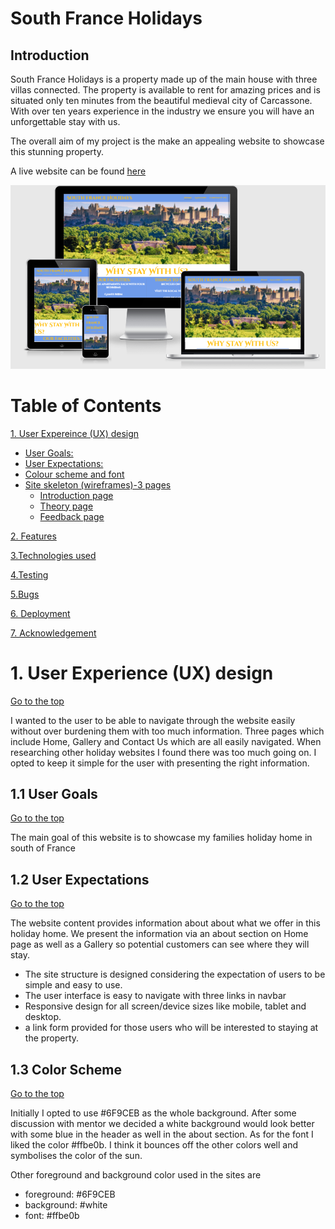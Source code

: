 # South France Holidays

## Introduction

South France Holidays is a property made up of the main house with three villas connected. The property is available to rent for amazing prices and is situated only ten minutes from the beautiful medieval city of Carcassone. With over ten years experience in the industry we ensure you will have an unforgettable stay with us.
 

The overall aim of my project is the make an appealing website to showcase this stunning property.

A live website can be found [here](https://github.com/Ianokane1/SouthFranceHolidays)

![alt text](assets/images/screenshot1.png)

# Table of Contents
 [1. User Expereince (UX) design](#ux)
  - [User Goals:](#user-goals)
  - [User Expectations:](#user-expectations)
  -	[Colour scheme and font](#color-scheme)
  - [Site skeleton (wireframes)-3 pages](#wireframes)
    - [Introduction page](#introduction-page)
    - [Theory page](#theory-page)
    - [Feedback page](#feedback-page)

      
  [2. Features](#features)

  [3.Technologies used](#technologies-used)

  [4.Testing](#testing)

  [5.Bugs](#bugs)

  [6. Deployment](#deployment)

  [7. Acknowledgement](#acknowledgement)

  <a name="ux"></a>
# 1. User Experience (UX) design
  [Go to the top](#table-of-contents)

  I wanted to the user to be able to navigate through the website easily without over burdening them with too much information. Three pages which include Home, Gallery and Contact Us which are all easily navigated. When researching other holiday websites I found there was too much going on. I opted to keep it simple for the user with presenting the right information. 

  <a name="user-goals"></a>
## 1.1 User Goals
  [Go to the top](#table-of-contents)

The main goal of this website is to showcase my families holiday home in south of France

<a name="user-expectations"></a>
## 1.2 User Expectations
  [Go to the top](#table-of-contents)

The website content provides information about about what we offer in this holiday home. We present the information via an about section on Home page as well as a Gallery so potential customers can see where they will stay.
* The site structure is designed considering the expectation of users to be simple and easy to use.
* The user interface is easy to navigate with three links in navbar
* Responsive design for all screen/device sizes like mobile, tablet and desktop.
* a link form provided for those users who will be interested to staying at the property.

<a name="color-scheme"></a>
## 1.3 Color Scheme
  [Go to the top](#table-of-contents)

Initially I opted to use #6F9CEB as the whole background. After some discussion with mentor we decided a white background would look better with some blue in the header as well in the about section. As for the font I liked the color #ffbe0b. I think it bounces off the other colors well and symbolises the color of the sun. 

Other foreground and background color used in the sites are
* foreground: #6F9CEB
* background: #white
* font: #ffbe0b